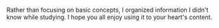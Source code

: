 Rather than focusing on basic concepts, I organized information I didn't know while studying. I hope you all enjoy using it to your heart's content.

